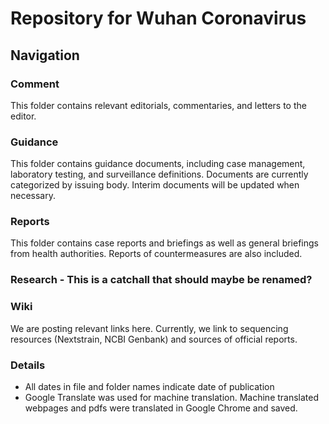 # Repository for Wuhan Coronavirus

## Navigation
### Comment
This folder contains relevant editorials, commentaries, and letters to the editor.

### Guidance
This folder contains guidance documents, including case management, laboratory testing, and surveillance definitions. Documents are currently categorized by issuing body. Interim documents will be updated when necessary.

### Reports
This folder contains case reports and briefings as well as general briefings from health authorities. Reports of countermeasures are also included.

### Research - This is a catchall that should maybe be renamed?

### Wiki
We are posting relevant links here.  Currently, we link to sequencing resources (Nextstrain, NCBI Genbank) and sources of official reports.

### Details
- All dates in file and folder names indicate date of publication
- Google Translate was used for machine translation. Machine translated webpages and pdfs were translated in Google Chrome and saved.
